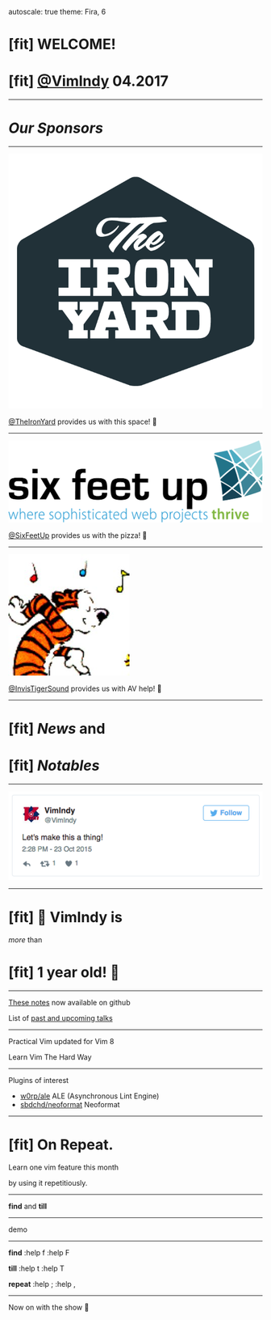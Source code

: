 autoscale: true
theme: Fira, 6

# [fit] WELCOME!
# [fit] [@VimIndy][vimindy] 04.2017

----

# *Our Sponsors*

----

![inline][theironyard-logo]

[@TheIronYard][theironyard] provides us with this space! :office:

----

![inline][sixfeetup-logo]

[@SixFeetUp][sixfeetup] provides us with the pizza! :pizza:

----

![inline][its-logo]

[@InvisTigerSound][its] provides us with AV help! :movie_camera:

----

# [fit] *News* **and**
# [fit] *Notables*

----

![inline][vimindy-first-tweet]

----

# [fit] :tada: VimIndy is
*more* than
# [fit] 1 year old! :tada:

----

[These notes][vimindy-welcome] now available on github

List of [past and upcoming talks][vimindy-talks]

----

Practical Vim updated for Vim 8

Learn Vim The Hard Way

----

Plugins of interest

- [w0rp/ale](https://github.com/w0rp/ale) ALE (Asynchronous Lint Engine)
- [sbdchd/neoformat](https://github.com/sbdchd/neoformat) Neoformat

----


# [fit] **On** Repeat.

Learn one vim feature this month

by using it repetitiously.

----

**find** and **till**

----

demo

----

**find**
:help f
:help F

**till**
:help t
:help T

**repeat**
:help ;
:help ,

----

Now on with the show :dancer:

[//]: # ( Links                                                               )
[//]: # ( ------------------------------------------------------------------- )
[vimindy]: https://twitter.com/vimindy
[vimindy-welcome]: https://github.com/VimIndy/welcome
[vimindy-talks]: https://github.com/VimIndy/talks

[//]: # ( Sponsors                                                            )
[theironyard]: https://www.theironyard.com/locations/indianapolis
[theironyard-logo]: images/theironyard_logo.png
[sixfeetup]: https://www.sixfeetup.com/
[sixfeetup-logo]: images/sixfeetup_logo.png
[its]: https://twitter.com/invistigersound
[its-logo]: images/its_logo.jpg
[vim]: https://vim.org
[vim-logo]: images/vim_logo.png
[neovim-logo]: images/neovim-dot-app.png
[vimindy-first-tweet]: images/vimindy-first-tweet.png
[//]: # ( ------------------------------------------------------------------- )
